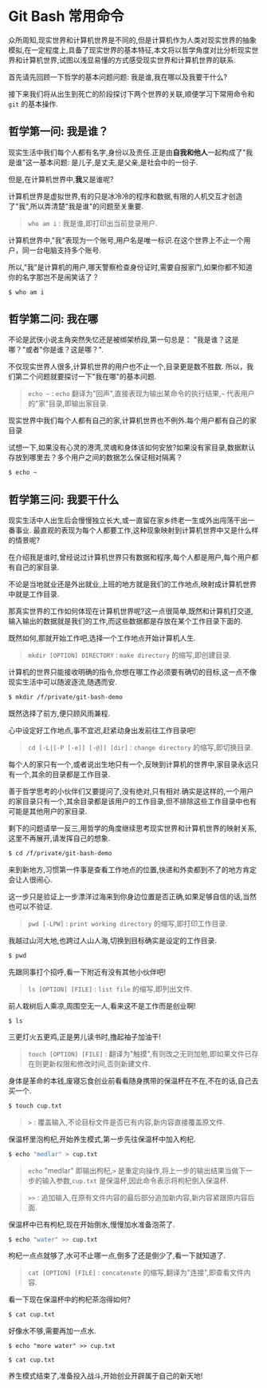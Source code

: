 # Git Bash 常用命令

众所周知,现实世界和计算机世界是不同的,但是计算机作为人类对现实世界的抽象模拟,在一定程度上,具备了现实世界的基本特征,本文将以哲学角度对比分析现实世界和计算机世界,试图以浅显易懂的方式感受现实世界和计算机世界的联系.

首先请先回顾一下哲学的基本问题问题: 我是谁,我在哪以及我要干什么?

接下来我们将从出生到死亡的阶段探讨下两个世界的关联,顺便学习下常用命令和 `git` 的基本操作.

## 哲学第一问: 我是谁？

现实生活中我们每个人都有名字,身份以及责任.正是由**自我和他人**一起构成了"我是谁"这一基本问题: 是儿子,是丈夫,是父亲,是社会中的一份子.

但是,在计算机世界中,**我**又是谁呢?

计算机世界是虚拟世界,有的只是冰冷冷的程序和数据,有限的人机交互才创造了"我",所以弄清楚"我是谁"的问题至关重要.

> `who am i` : 我是谁,即打印出当前登录用户.

计算机世界中,"我"表现为一个账号,用户名是唯一标识.在这个世界上不止一个用户，同一台电脑支持多个账号.

所以,"我"是计算机的用户,哪天警察检查身份证时,需要自报家门,如果你都不知道你的名字那岂不是闹笑话了？

```bash
$ who am i
```

## 哲学第二问: 我在哪

不论是武侠小说主角突然失忆还是被绑架桥段,第一句总是： "我是谁？这是哪？"或者"你是谁？这是哪？".

不仅现实世界人很多,计算机世界的用户也不止一个,目录更是数不胜数.
所以，我们第二个问题就要探讨一下"我在哪"的基本问题.

> `echo ~` : `echo` 翻译为"回声",直接表现为输出某命令的执行结果,`~` 代表用户的"家"目录,即输出家目录.

现实世界中我们每个人都有自己的家,计算机世界也不例外.每个用户都有自己的家目录

试想一下,如果没有心灵的港湾,灵魂和身体该如何安放?如果没有家目录,数据默认存放到哪里去？多个用户之间的数据怎么保证相对隔离？

```bash
$ echo ~
```

## 哲学第三问: 我要干什么

现实生活中人出生后会慢慢独立长大,或一直留在家乡终老一生或外出闯荡干出一番事业.
最直观的表现为每个人都要工作,这种现象映射到计算机世界中又是什么样的情景呢?

在介绍我是谁时,曾经说过计算机世界只有数据和程序,每个人都是用户,每个用户都有自己的家目录.

不论是当地就业还是外出就业,上班的地方就是我们的工作地点,映射成计算机世界中就是工作目录.

那真实世界的工作如何体现在计算机世界呢?这一点很简单,既然和计算机打交道,输入输出的数据就是我们的工作,而这些数据都是存放在某个工作目录下面的.

既然如何,那就开始工作吧,选择一个工作地点开始计算机人生.

> `mkdir [OPTION] DIRECTORY` : `make directory` 的缩写,即创建目录.

计算机的世界只能接收明确的指令,你想在哪工作必须要有确切的目标,这一点不像现实生活中可以随波逐流,随遇而安.

```bash
$ mkdir /f/private/git-bash-demo
```

既然选择了前方,便只顾风雨兼程.

心中设定好工作地点,事不宜迟,赶紧动身出发前往工作目录吧!

> `cd [-L|[-P [-e]] [-@]] [dir]` : `change directory` 的缩写,即切换目录.

每个人的家只有一个,或者说出生地只有一个,反映到计算机的世界中,家目录永远只有一个,其余的目录都是工作目录.

善于哲学思考的小伙伴们又要提问了,没有绝对,只有相对.确实是这样的,一个用户的家目录只有一个,其余目录都是该用户的工作目录,但不排除这些工作目录中也有可能是其他用户的家目录.

剩下的问题请举一反三,用哲学的角度继续思考现实世界和计算机世界的映射关系,这里不再展开,请发挥自己的想象.


```bash
$ cd /f/private/git-bash-demo
```

来到新地方,习惯第一件事是查看工作地点的位置,快递和外卖都到不了的地方肯定会让人很闹心.

这一步只是验证上一步漂洋过海来到你身边位置是否正确,如果足够自信的话,当然也可以不验证.

> `pwd [-LPW]` : `print working directory` 的缩写,即打印工作目录.

我越过山河大地,也跨过人山人海,切换到目标确实是设定的工作目录.

```bash
$ pwd
```

先跟同事打个招呼,看一下附近有没有其他小伙伴吧!

> `ls [OPTION] [FILE]` : `list file` 的缩写,即列出文件.

前人栽树后人乘凉,周围空无一人,看来这不是工作而是创业啊!

```
$ ls
```

三更灯火五更鸡,正是男儿读书时,撸起袖子加油干!

> `touch [OPTION] [FILE]` : 翻译为"触摸",有则改之无则加勉,即如果文件已存在则更新权限和修改时间,否则新建文件.

身体是革命的本钱,废寝忘食创业前看看随身携带的保温杯在不在,不在的话,自己去买一个.

```bash
$ touch cup.txt
```

> `>` : 覆盖输入,不论目标文件是否已有内容,新内容直接覆盖原文件.


保温杯里泡枸杞,开始养生模式,第一步先往保温杯中加入枸杞.

```bash
$ echo "medlar" > cup.txt
```

> `echo` "medlar" 即输出枸杞,`>` 是重定向操作,将上一步的输出结果当做下一步的输入参数,`cup.txt` 是保温杯,因此命令表示将枸杞倒入保温杯.


> `>>` : 追加输入,在原有文件内容的最后部分追加新内容,新内容紧跟原内容后面.

保温杯中已有枸杞,现在开始倒水,慢慢加水准备泡茶了.

```bash
$ echo "water" >> cup.txt
```

枸杞一点点就够了,水可不止哪一点,倒多了还是倒少了,看一下就知道了.

> `cat [OPTION] [FILE]` : `concatenate` 的缩写,翻译为"连接",即查看文件内容.

看一下现在保温杯中的枸杞茶泡得如何?

```bash
$ cat cup.txt
```

好像水不够,需要再加一点水.

```
$ echo "more water" >> cup.txt

$ cat cup.txt
```

养生模式结束了,准备投入战斗,开始创业开辟属于自己的新天地!

